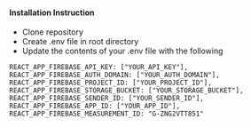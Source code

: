 #### Installation Instruction

- Clone repository 
- Create .env file in root directory
- Update the contents of your .env file with the following 
```
REACT_APP_FIREBASE_API_KEY: ["YOUR_API_KEY"],
REACT_APP_FIREBASE_AUTH_DOMAIN: ["YOUR_AUTH_DOMAIN"],
REACT_APP_FIREBASE_PROJECT_ID: ["YOUR_PROJECT_ID"],
REACT_APP_FIREBASE_STORAGE_BUCKET: ["YOUR_STORAGE_BUCKET"],
REACT_APP_FIREBASE_SENDER_ID: ["YOUR_SENDER_ID"],
REACT_APP_FIREBASE_APP_ID: ["YOUR_APP_ID"],
REACT_APP_FIREBASE_MEASUREMENT_ID: "G-ZNG2VTT851"
```
